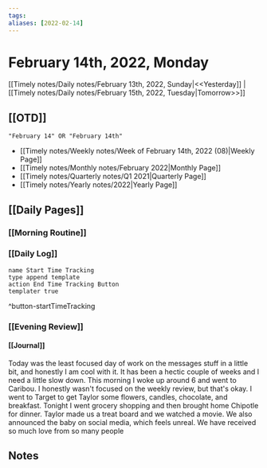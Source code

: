 ```yaml
---
tags:
aliases: [2022-02-14]
---
```


# February 14th, 2022, Monday

[[Timely notes/Daily notes/February 13th, 2022, Sunday|<<Yesterday]] | [[Timely notes/Daily notes/February 15th, 2022, Tuesday|Tomorrow>>]]

## [[OTD]]

```query
"February 14" OR "February 14th"
```
- [[Timely notes/Weekly notes/Week of February 14th, 2022 (08)|Weekly Page]]
- [[Timely notes/Monthly notes/February 2022|Monthly Page]]
- [[Timely notes/Quarterly notes/Q1 2021|Quarterly Page]]
- [[Timely notes/Yearly notes/2022|Yearly Page]]

## [[Daily Pages]]

### [[Morning Routine]]

### [[Daily Log]]

```button
name Start Time Tracking
type append template
action End Time Tracking Button
templater true
```
^button-startTimeTracking

### [[Evening Review]]

#### [[Journal]]

Today was the least focused day of work on the messages stuff in a little bit, and honestly I am cool with it. It has been a hectic couple of weeks and I need a little slow down. This morning I woke up around 6 and went to Caribou. I honestly wasn't focused on the weekly review, but that's okay. I went to Target to get Taylor some flowers, candles, chocolate, and breakfast. Tonight I went grocery shopping and then brought home Chipotle for dinner. Taylor made us a treat board and we watched a movie. We also announced the baby on social media, which feels unreal. We have received so much love from so many people

## Notes

